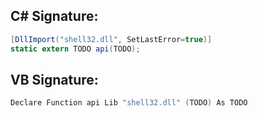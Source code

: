 
## C# Signature:
```cs
[DllImport("shell32.dll", SetLastError=true)]
static extern TODO api(TODO);
```

## VB Signature:
```cs
Declare Function api Lib "shell32.dll" (TODO) As TODO
```
